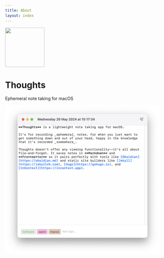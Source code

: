 ```yaml
---
title: About
layout: index
---
```


<p class="header">
    <img src="/images/icon_128x128.png"
         srcset="/images/icon_128x128.png, /images/icon_128x128@2x.png 2x"
         width="128"
         height="128" />
</p>

# Thoughts

<p class="tagline">Ephemeral note taking for macOS</p>

<picture class="hero">
    <source srcset="/images/screenshot-dark@2x.png" media="(prefers-color-scheme: dark)">
    <img class="hero" src="/images/screenshot@2x.png" width="689" />
</picture>
